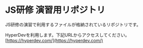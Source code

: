# JS研修 演習用リポジトリ
JS研修の演習で利用するファイルが格納されているリポジトリです。

HyperDevを利用します。下記URLからアクセスしてください。
[https://hyperdev.com/](https://hyperdev.com/)
